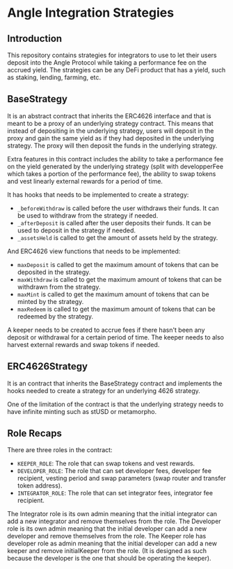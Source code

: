 # Angle Integration Strategies

## Introduction

This repository contains strategies for integrators to use to let their users deposit into the Angle Protocol while taking a performance fee on the accrued yield. The strategies can be any DeFi product that has a yield, such as staking, lending, farming, etc.

## BaseStrategy

It is an abstract contract that inherits the ERC4626 interface and that is meant to be a proxy of an underlying strategy contract. This means that instead of depositing in the underlying strategy, users will deposit in the proxy and gain the same yield as if they had deposited in the underlying strategy. The proxy will then deposit the funds in the underlying strategy.

Extra features in this contract includes the ability to take a performance fee on the yield generated by the underlying strategy (split with developperFee which takes a portion of the performance fee), the ability to swap tokens and vest linearly external rewards for a period of time.

It has hooks that needs to be implemented to create a strategy:
- `_beforeWithdraw` is called before the user withdraws their funds. It can be used to withdraw from the strategy if needed.
- `_afterDeposit` is called after the user deposits their funds. It can be used to deposit in the strategy if needed.
- `_assetsHeld` is called to get the amount of assets held by the strategy.

And ERC4626 view functions that needs to be implemented:
- `maxDeposit` is called to get the maximum amount of tokens that can be deposited in the strategy.
- `maxWithdraw` is called to get the maximum amount of tokens that can be withdrawn from the strategy.
- `maxMint` is called to get the maximum amount of tokens that can be minted by the strategy.
- `maxRedeem` is called to get the maximum amount of tokens that can be redeemed by the strategy.

A keeper needs to be created to accrue fees if there hasn't been any deposit or withdrawal for a certain period of time. The keeper needs to also harvest external rewards and swap tokens if needed.

## ERC4626Strategy

It is an contract that inherits the BaseStrategy contract and implements the hooks needed to create a strategy for an underlying 4626 strategy.

One of the limitation of the contract is that the underlying strategy needs to have infinite minting such as stUSD or metamorpho.

## Role Recaps

There are three roles in the contract:
- `KEEPER_ROLE`: The role that can swap tokens and vest rewards.
- `DEVELOPER_ROLE`: The role that can set developer fees, developer fee recipient, vesting period and swap parameters (swap router and transfer token address).
- `INTEGRATOR_ROLE`: The role that can set integrator fees, integrator fee recipient.

The Integrator role is its own admin meaning that the initial integrator can add a new integrator and remove themselves from the role.
The Developer role is its own admin meaning that the initial developer can add a new developer and remove themselves from the role.
The Keeper role has developer role as admin meaning that the initial developer can add a new keeper and remove initialKeeper from the role. (It is designed as such because the developer is the one that should be operating the keeper).
